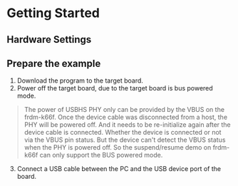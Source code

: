 # Getting Started

## Hardware Settings

## Prepare the example

1.  Download the program to the target board.
2.  Power off the target board, due to the target board is bus powered mode.
> The power of USBHS PHY only can be provided by the VBUS on the frdm-k66f. Once the device cable was disconnected from a host, the PHY will be powered off. And it needs to be re-initialize again after the device cable is connected. Whether the device is connected or not via the VBUS pin status. But the device can't detect the VBUS status when the PHY is powered off. So the suspend/resume demo on frdm-k66f can only support the BUS powered mode.

3.  Connect a USB cable between the PC and the USB device port of the board.